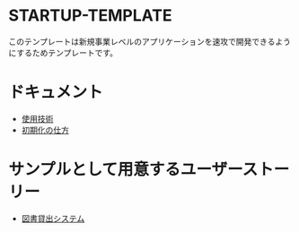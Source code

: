 # STARTUP-TEMPLATE
このテンプレートは新規事業レベルのアプリケーションを速攻で開発できるようにするためテンプレートです。

# ドキュメント
- [使用技術](.documents/使用技術.md)
- [初期化の仕方](.documents/初期化の仕方.md)

# サンプルとして用意するユーザーストーリー
- [図書貸出システム](.documents/図書貸出システム.md)
